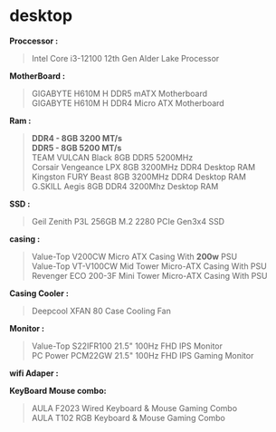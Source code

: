 # desktop

**Proccessor :** 
>Intel Core i3-12100 12th Gen Alder Lake Processor

**MotherBoard :** 
> GIGABYTE H610M H DDR5 mATX Motherboard \
> GIGABYTE H610M H DDR4 Micro ATX Motherboard

**Ram :**
> **DDR4 - 8GB 3200 MT/s** \
> **DDR5 - 8GB 5200 MT/s** \
> TEAM VULCAN Black 8GB DDR5 5200MHz\
> Corsair Vengeance LPX 8GB 3200MHz DDR4 Desktop RAM\
> Kingston FURY Beast 8GB 3200MHz DDR4 Desktop RAM\
> G.SKILL Aegis 8GB DDR4 3200Mhz Desktop RAM

**SSD :** 
>Geil Zenith P3L 256GB M.2 2280 PCIe Gen3x4 SSD
>


**casing :**
>Value-Top V200CW Micro ATX Casing With **200w** PSU\
>Value-Top VT-V100CW Mid Tower Micro-ATX Casing With PSU\
>Revenger ECO 200-3F Mini Tower Micro-ATX Casing With PSU

**Casing Cooler :** 
>Deepcool XFAN 80 Case Cooling Fan


**Monitor :**
 > Value-Top S22IFR100 21.5" 100Hz FHD IPS Monitor \
 > PC Power PCM22GW 21.5" 100Hz FHD IPS Gaming Monitor
  
**wifi Adaper :**

**KeyBoard Mouse combo:**
 > AULA F2023 Wired Keyboard & Mouse Gaming Combo \
 > AULA T102 RGB Keyboard & Mouse Gaming Combo

